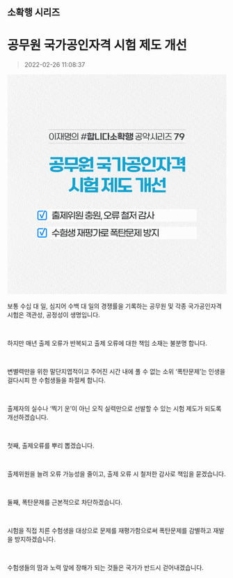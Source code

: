## 소확행 시리즈
# 공무원 국가공인자격 시험 제도 개선
> 2022-02-26 11:08:37

![공무원 국가공인자격 시험 제도 개선](./220226256538.png)

보통 수십 대 일, 심지어 수백 대 일의 경쟁률을 기록하는 공무원 및 각종 국가공인자격 시험은 객관성, 공정성이 생명입니다.

​

하지만 매년 출제 오류가 반복되고 출제 오류에 대한 책임 소재는 불분명 합니다.

​

변별력만을 위한 말단지엽적이고 주어진 시간 내에 풀 수 없는 소위 ‘폭탄문제’는 인생을 걸다시피 한 수험생들을 좌절케 합니다.

​

출제자의 실수나 ‘찍기 운’이 아닌 오직 실력만으로 선발할 수 있는 시험 제도가 되도록 개선하겠습니다.

​

첫째, 출제오류를 뿌리 뽑겠습니다.

​

출제위원을 늘려 오류 가능성을 줄이고, 출제 오류 시 철저한 감사로 책임을 묻겠습니다.

​

둘째, 폭탄문제를 근본적으로 차단하겠습니다.

​

시험을 직접 치른 수험생을 대상으로 문제를 재평가함으로써 폭탄문제를 감별하고 재발을 방지하겠습니다.

​

수험생들의 땀과 노력 앞에 장해가 되는 것들은 국가가 반드시 걷어내겠습니다.